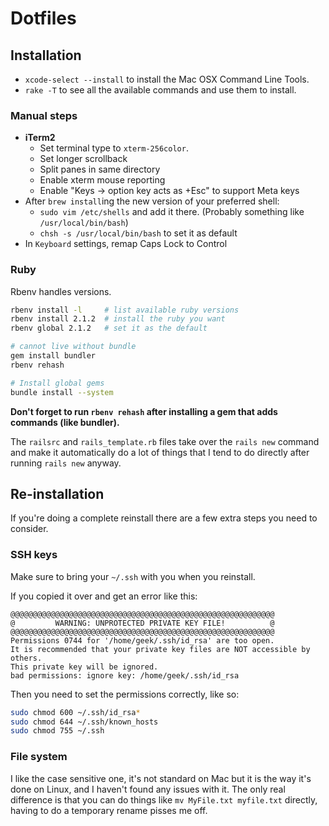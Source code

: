 # Dotfiles

## Installation

* `xcode-select --install` to install the Mac OSX Command Line Tools.
* `rake -T` to see all the available commands and use them to install.

### Manual steps

* **iTerm2**
    * Set terminal type to `xterm-256color`.
    * Set longer scrollback
    * Split panes in same directory
    * Enable xterm mouse reporting
    * Enable "Keys -> option key acts as +Esc" to support Meta keys
* After `brew install`ing the new version of your preferred shell:
    * `sudo vim /etc/shells` and add it there. (Probably something like `/usr/local/bin/bash`)
    * `chsh -s /usr/local/bin/bash` to set it as default
* In `Keyboard` settings, remap Caps Lock to Control

### Ruby

Rbenv handles versions.

```bash
rbenv install -l     # list available ruby versions
rbenv install 2.1.2  # install the ruby you want
rbenv global 2.1.2   # set it as the default

# cannot live without bundle
gem install bundler
rbenv rehash

# Install global gems
bundle install --system
```

**Don't forget to run `rbenv rehash` after installing a gem that adds commands (like bundler).**

The `railsrc` and `rails_template.rb` files take over the `rails new` command
and make it automatically do a lot of things that I tend to do directly after
running `rails new` anyway.

## Re-installation

If you're doing a complete reinstall there are a few extra steps you need to
consider.

### SSH keys

Make sure to bring your `~/.ssh` with you when you reinstall.

If you copied it over and get an error like this:

    @@@@@@@@@@@@@@@@@@@@@@@@@@@@@@@@@@@@@@@@@@@@@@@@@@@@@@@@@@@
    @         WARNING: UNPROTECTED PRIVATE KEY FILE!          @
    @@@@@@@@@@@@@@@@@@@@@@@@@@@@@@@@@@@@@@@@@@@@@@@@@@@@@@@@@@@
    Permissions 0744 for '/home/geek/.ssh/id_rsa' are too open.
    It is recommended that your private key files are NOT accessible by others.
    This private key will be ignored.
    bad permissions: ignore key: /home/geek/.ssh/id_rsa

Then you need to set the permissions correctly, like so:

```bash
sudo chmod 600 ~/.ssh/id_rsa*
sudo chmod 644 ~/.ssh/known_hosts
sudo chmod 755 ~/.ssh
```

### File system

I like the case sensitive one, it's not standard on Mac but it is the way it's
done on Linux, and I haven't found any issues with it. The only real difference
is that you can do things like `mv MyFile.txt myfile.txt` directly, having to
do a temporary rename pisses me off.
